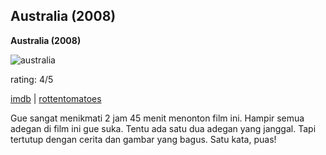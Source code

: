## Australia (2008)

**Australia (2008)**

<img src="http://dl.getdropbox.com/u/112837/kriwil.com/image/australia.jpg" class="floatleft" alt="australia" />

rating: 4/5

[imdb](http://www.imdb.com/title/tt0455824/) | [rottentomatoes](http://www.rottentomatoes.com/m/australia/)

Gue sangat menikmati 2 jam 45 menit menonton film ini. Hampir semua adegan di film ini gue suka. Tentu ada satu dua adegan yang janggal. Tapi tertutup dengan cerita dan gambar yang bagus. Satu kata, puas!

<!-- {"time": "2009-01-04 12:00:01", "title": "Australia (2008)"} -->
